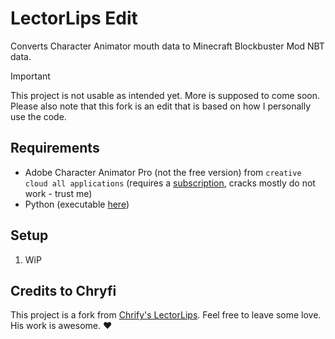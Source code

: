 # LectorLips Edit
Converts Character Animator mouth data to Minecraft Blockbuster Mod NBT data.

> [!IMPORTANT]
> This project is not usable as intended yet. More is supposed to come soon.
> Please also note that this fork is an edit that is based on how I personally use the code.

## Requirements
- Adobe Character Animator Pro (not the free version) from `creative cloud all applications` (requires a [subscription](https://www.adobe.com/de/creativecloud/plans.html), cracks mostly do not work - trust me)
- Python (executable [here](https://www.python.org/downloads/))

## Setup
1. WiP

## Credits to Chryfi
This project is a fork from [Chrify's LectorLips](https://github.com/Chryfi/LectorLips). Feel free to leave some love. His work is awesome. ❤️
